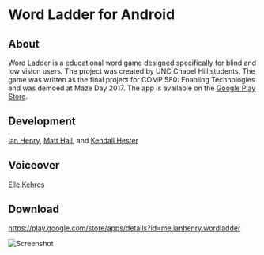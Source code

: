 # Word Ladder for Android
## About
Word Ladder is a educational word game designed specifically for blind and low vision users. The project was created by UNC Chapel Hill students. The game was written as the final project for COMP 580: Enabling Technologies and was demoed at Maze Day 2017. The app is available on the [Google Play Store](https://play.google.com/store/apps/details?id=me.ianhenry.wordladder).
## Development
[Ian Henry](https://github.com/ianhenrydev), [Matt Hall](https://www.linkedin.com/in/matthew-hall-9169a3b4), and [Kendall Hester](https://github.com/hesterkendall)
## Voiceover
[Elle Kehres](https://www.linkedin.com/in/lindsey-elle-kehres-93ab2191/)
## Download
https://play.google.com/store/apps/details?id=me.ianhenry.wordladder

![Screenshot](https://i.imgur.com/Rgv2FzB.png "Create new words by only changing one letter!")
